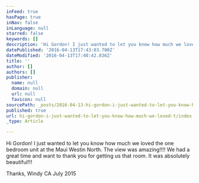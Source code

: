 ```yaml
---
inFeed: true
hasPage: true
inNav: false
inLanguage: null
starred: false
keywords: []
description: 'Hi Gordon! I just wanted to let you know how much we loved the 1 bedroom unit at the Westin North. When we go back at a later time, can that unit be requested? The view was amazing!!!! We had a great time and want to thank you for getting us that room. It was absolutely beautiful!!!'
datePublished: '2016-04-13T17:43:03.700Z'
dateModified: '2016-04-13T17:40:42.836Z'
title: ''
author: []
authors: []
publisher:
  name: null
  domain: null
  url: null
  favicon: null
sourcePath: _posts/2016-04-13-hi-gordon-i-just-wanted-to-let-you-know-how-much-we-loved-t.md
published: true
url: hi-gordon-i-just-wanted-to-let-you-know-how-much-we-loved-t/index.html
_type: Article

---
```

Hi Gordon! I just wanted to let you know how much we loved the one bedroom unit at the Maui Westin North. The view was amazing!!!! We had a great time and want to thank you for getting us that room. It was absolutely beautiful!!!

Thanks, Windy  CA  July 2015
